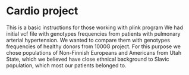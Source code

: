 # Cardio project
This is a basic instructions for those working with plink program 
We had initial vcf file with genotypes frequencies from patients with pulmonary arterial hypertension. We wanted to compare them with genotypes frequencies of healthy donors from 1000G project. For this purpose we chose populations of Non-Finnish Europeans and Americans from Utah State, which we believed have close ethnical background to Slavic population, which most our patients belonged to.  
